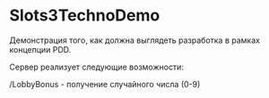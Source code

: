 # Slots3TechnoDemo
Демонстрация того, как должна выглядеть разработка в рамках концепции PDD.

Сервер реализует следующие возможности:

/LobbyBonus - получение случайного числа (0-9)
